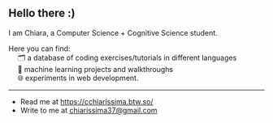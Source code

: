 ## Hello there :)

I am Chiara, a Computer Science + Cognitive Science student. 

Here you can find:\
&emsp; 🗂️ a database of coding exercises/tutorials in different languages\
&emsp; 🤖 machine learning projects and walkthroughs\
&emsp; 🌐 experiments in web development. 

---
- Read me at https://cchiarissima.btw.so/
- Write to me at chiarissima37@gmail.com
